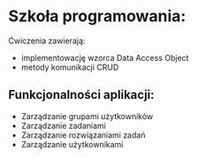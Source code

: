 # Szkoła programowania:
    
Ćwiczenia zawierają:
* implementowację wzorca Data Access Object
* metody komunikacji CRUD

## Funkcjonalności aplikacji:
* Zarządzanie grupami użytkowników
* Zarządzanie zadaniami
* Zarządzanie rozwiązaniami zadań
* Zarządzanie użytkownikami
